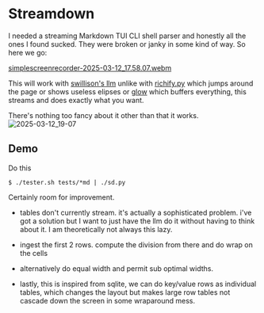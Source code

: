 # Streamdown

I needed a streaming Markdown TUI CLI shell parser and honestly all the ones I found sucked. They were broken or janky in some kind of way. So here we go:

[simplescreenrecorder-2025-03-12_17.58.07.webm](https://github.com/user-attachments/assets/de4860d5-dd0e-411f-bda3-e3d60deb7938)

This will work with [swillison's llm](https://github.com/simonw/llm) unlike with [richify.py](https://github.com/gianlucatruda/richify) which jumps around the page or shows useless elipses or [glow](https://github.com/charmbracelet/glow) which buffers everything, this streams and does exactly what you want.

There's nothing too fancy about it other than that it works.
![2025-03-12_19-07](https://github.com/user-attachments/assets/eeb46c66-6ce3-41d6-94d4-89a7aefdc470)

## Demo
Do this

    $ ./tester.sh tests/*md | ./sd.py

Certainly room for improvement.

 * tables don't currently stream. it's actually a sophisticated problem. i've got a solution but I want to just have the llm do it without having to think about it. I am theoretically not always this lazy.

* ingest the first 2 rows. compute the division from there and do wrap on the cells

* alternatively do equal width and permit sub optimal widths.

* lastly, this is inspired from sqlite, we can do key/value rows as individual tables, which changes the layout but makes large row tables not cascade down the screen in some wraparound mess.
